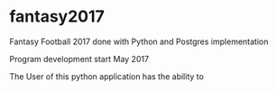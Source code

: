 # fantasy2017
Fantasy Football 2017 done with Python and Postgres implementation

Program development start May 2017

The User of this python application has the ability to
